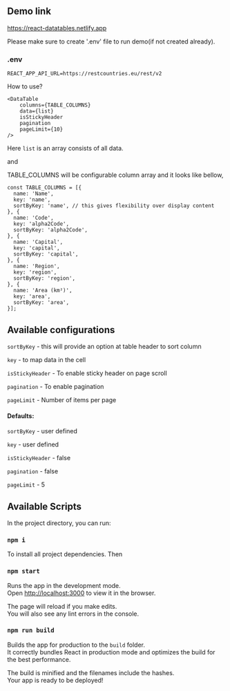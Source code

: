 ## Demo link
https://react-datatables.netlify.app

Please make sure to create '.env' file to run demo(if not created already).

### .env
```
REACT_APP_API_URL=https://restcountries.eu/rest/v2
```


How to use?

```
<DataTable
    columns={TABLE_COLUMNS}
    data={list}
    isStickyHeader
    pagination
    pageLimit={10}
/>
```

Here `list` is an array consists of all data.

and 

TABLE_COLUMNS will be configurable column array and it looks like bellow,

```
const TABLE_COLUMNS = [{
  name: 'Name',
  key: 'name',
  sortByKey: 'name', // this gives flexibility over display content
}, {
  name: 'Code',
  key: 'alpha2Code',
  sortByKey: 'alpha2Code',
}, {
  name: 'Capital',
  key: 'capital',
  sortByKey: 'capital',
}, {
  name: 'Region',
  key: 'region',
  sortByKey: 'region',
}, {
  name: 'Area (km²)',
  key: 'area',
  sortByKey: 'area',
}];
```

## Available configurations

`sortByKey` - this will provide an option at table header to sort column

`key` - to map data in the cell

`isStickyHeader` - To enable sticky header on page scroll

`pagination` - To enable pagination

`pageLimit` - Number of items per page

#### Defaults:
`sortByKey` - user defined

`key` - user defined

`isStickyHeader` - false

`pagination` - false

`pageLimit` - 5


## Available Scripts

In the project directory, you can run:

### `npm i`

To install all project dependencies. Then

### `npm start`

Runs the app in the development mode.<br>
Open [http://localhost:3000](http://localhost:3000) to view it in the browser.

The page will reload if you make edits.<br>
You will also see any lint errors in the console.

### `npm run build`

Builds the app for production to the `build` folder.<br>
It correctly bundles React in production mode and optimizes the build for the best performance.

The build is minified and the filenames include the hashes.<br>
Your app is ready to be deployed!
